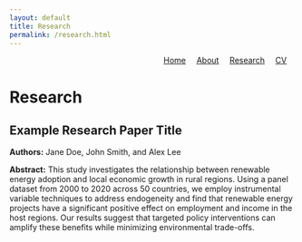 ```yaml
---
layout: default
title: Research
permalink: /research.html
---
```


<!-- Custom Top Navigation -->
<div style="text-align: right; margin-bottom: 20px;">
  <a href="/" style="margin-right: 15px;">Home</a>
  <a href="/about.html" style="margin-right: 15px;">About</a>
  <a href="/research.html" style="margin-right: 15px;">Research</a>
  <a href="/cv.html" style="margin-right: 15px;">CV</a>
</div>

<!-- Research Content -->
<h1>Research</h1>

<div style="margin-bottom: 40px;">
  <h2>Example Research Paper Title</h2>
  <p><strong>Authors:</strong> Jane Doe, John Smith, and Alex Lee</p>
  <p><strong>Abstract:</strong> 
    This study investigates the relationship between renewable energy adoption and local economic growth in rural regions. 
    Using a panel dataset from 2000 to 2020 across 50 countries, we employ instrumental variable techniques to address endogeneity 
    and find that renewable energy projects have a significant positive effect on employment and income in the host regions. 
    Our results suggest that targeted policy interventions can amplify these benefits while minimizing environmental trade-offs.
  </p>
</div>
